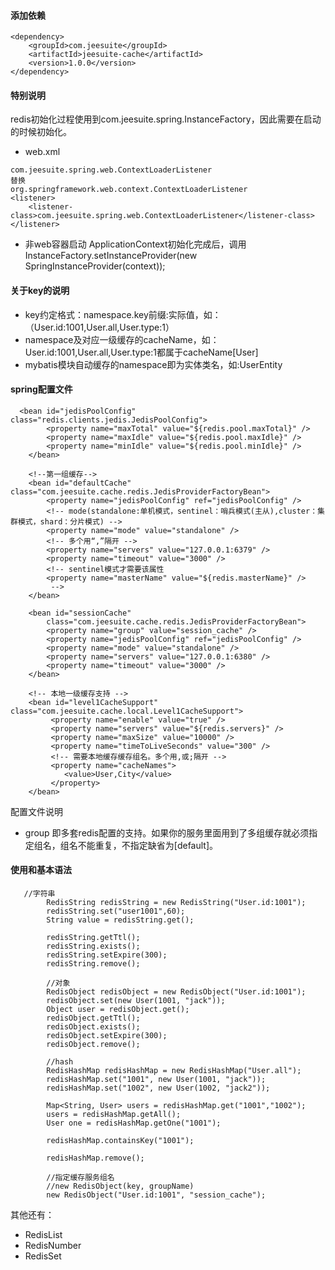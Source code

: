 #### 添加依赖
```
<dependency>
	<groupId>com.jeesuite</groupId>
	<artifactId>jeesuite-cache</artifactId>
	<version>1.0.0</version>
</dependency>
```
#### 特别说明
redis初始化过程使用到com.jeesuite.spring.InstanceFactory，因此需要在启动的时候初始化。
- web.xml
```
com.jeesuite.spring.web.ContextLoaderListener
替换
org.springframework.web.context.ContextLoaderListener
<listener>
	<listener-class>com.jeesuite.spring.web.ContextLoaderListener</listener-class>
</listener>
```
- 非web容器启动
ApplicationContext初始化完成后，调用InstanceFactory.setInstanceProvider(new SpringInstanceProvider(context));

#### 关于key的说明
- key约定格式：namespace.key前缀:实际值，如：（User.id:1001,User.all,User.type:1）
- namespace及对应一级缓存的cacheName，如：User.id:1001,User.all,User.type:1都属于cacheName[User]
- mybatis模块自动缓存的namespace即为实体类名，如:UserEntity

#### spring配置文件
```
  <bean id="jedisPoolConfig" class="redis.clients.jedis.JedisPoolConfig">
		<property name="maxTotal" value="${redis.pool.maxTotal}" />
		<property name="maxIdle" value="${redis.pool.maxIdle}" />
		<property name="minIdle" value="${redis.pool.minIdle}" />
	</bean>

    <!--第一组缓存-->
	<bean id="defaultCache" class="com.jeesuite.cache.redis.JedisProviderFactoryBean">
		<property name="jedisPoolConfig" ref="jedisPoolConfig" />
		<!-- mode(standalone:单机模式，sentinel：哨兵模式(主从),cluster：集群模式，shard：分片模式) -->
		<property name="mode" value="standalone" />
		<!-- 多个用“,”隔开 -->
		<property name="servers" value="127.0.0.1:6379" />
		<property name="timeout" value="3000" />
		<!-- sentinel模式才需要该属性
		<property name="masterName" value="${redis.masterName}" />
		 -->
	</bean>

	<bean id="sessionCache"
		class="com.jeesuite.cache.redis.JedisProviderFactoryBean">
		<property name="group" value="session_cache" />
		<property name="jedisPoolConfig" ref="jedisPoolConfig" />
		<property name="mode" value="standalone" />
		<property name="servers" value="127.0.0.1:6380" />
		<property name="timeout" value="3000" />
	</bean> 

    <!-- 本地一级缓存支持 -->
    <bean id="level1CacheSupport" class="com.jeesuite.cache.local.Level1CacheSupport">
         <property name="enable" value="true" />
         <property name="servers" value="${redis.servers}" />
         <property name="maxSize" value="10000" />
         <property name="timeToLiveSeconds" value="300" />
         <!-- 需要本地缓存缓存组名。多个用,或;隔开 -->
         <property name="cacheNames">
            <value>User,City</value>
         </property>
    </bean>
```
配置文件说明
- group 即多套redis配置的支持。如果你的服务里面用到了多组缓存就必须指定组名，组名不能重复，不指定缺省为[default]。

#### 使用和基本语法
```
   //字符串
		RedisString redisString = new RedisString("User.id:1001");
		redisString.set("user1001",60);
		String value = redisString.get();
		
		redisString.getTtl();
		redisString.exists();
		redisString.setExpire(300);
		redisString.remove();
		
		//对象
		RedisObject redisObject = new RedisObject("User.id:1001");
		redisObject.set(new User(1001, "jack"));
		Object user = redisObject.get();
		redisObject.getTtl();
		redisObject.exists();
		redisObject.setExpire(300);
		redisObject.remove();
		
		//hash 
		RedisHashMap redisHashMap = new RedisHashMap("User.all");
		redisHashMap.set("1001", new User(1001, "jack"));
		redisHashMap.set("1002", new User(1002, "jack2"));
		
		Map<String, User> users = redisHashMap.get("1001","1002");
		users = redisHashMap.getAll();
		User one = redisHashMap.getOne("1001");
		
		redisHashMap.containsKey("1001");
		
		redisHashMap.remove();
		
		//指定缓存服务组名
		//new RedisObject(key, groupName)
		new RedisObject("User.id:1001", "session_cache");
```
其他还有：
- RedisList
- RedisNumber
- RedisSet
